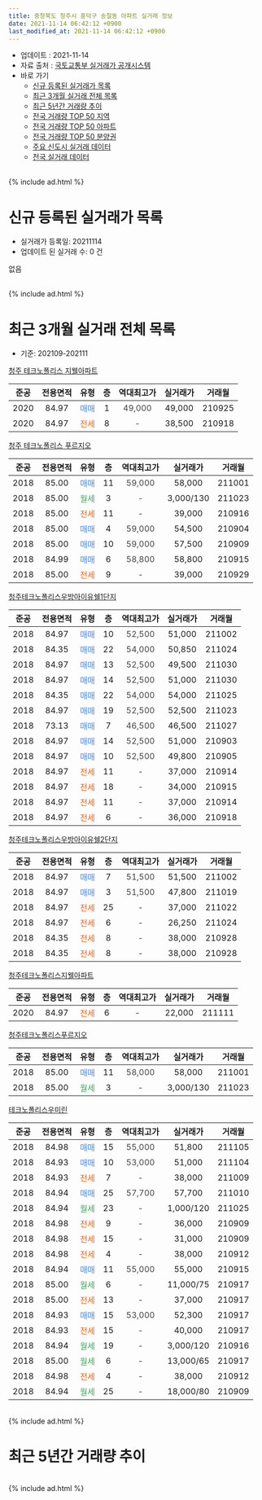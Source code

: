 ```yaml
---
title: 충청북도 청주시 흥덕구 송절동 아파트 실거래 정보
date: 2021-11-14 06:42:12 +0900
last_modified_at: 2021-11-14 06:42:12 +0900
---
```


* 업데이트 : 2021-11-14
* 자료 출처 : [국토교통부 실거래가 공개시스템](http://rt.molit.go.kr)
* 바로 가기
    * [신규 등록된 실거래가 목록](#신규-등록된-실거래가-목록)
    * [최근 3개월 실거래 전체 목록](#최근-3개월-실거래-전체-목록)
    * [최근 5년간 거래량 추이](#최근-5년간-거래량-추이)
    * [전국 거래량 TOP 50 지역](https://inasie.github.io/apt-trade-info/최근-3개월-전국에서-가장-거래가-많이-발생한-지역)
    * [전국 거래량 TOP 50 아파트](https://inasie.github.io/apt-trade-info/최근-3개월-전국에서-가장-거래가-많이-발생한-아파트)
    * [전국 거래량 TOP 50 분양권](https://inasie.github.io/apt-trade-info/최근-3개월-전국에서-가장-거래가-많이-발생한-분양권)
    * [주요 신도시 실거래 데이터](https://inasie.github.io/apt-trade-info/주요-신도시)
    * [전국 실거래 데이터](https://inasie.github.io/apt-trade-info/전국)
<br>
{% include ad.html %}
<br>

# 신규 등록된 실거래가 목록
* 실거래가 등록일: 20211114
* 업데이트 된 실거래 수: 0 건

없음

<br>
{% include ad.html %}
<br>

# 최근 3개월 실거래 전체 목록
* 기준: 202109-202111


[청주 테크노폴리스 지웰아파트](https://search.naver.com/search.naver?query=%EC%B6%A9%EC%B2%AD%EB%B6%81%EB%8F%84+%EC%B2%AD%EC%A3%BC%EC%8B%9C+%ED%9D%A5%EB%8D%95%EA%B5%AC+%EC%86%A1%EC%A0%88%EB%8F%99+%EC%B2%AD%EC%A3%BC+%ED%85%8C%ED%81%AC%EB%85%B8%ED%8F%B4%EB%A6%AC%EC%8A%A4+%EC%A7%80%EC%9B%B0%EC%95%84%ED%8C%8C%ED%8A%B8)

|준공|전용면적|유형|층|역대최고가|실거래가|거래월|
|:---:|:---:|:---:|:---:|:---:|:---:|:---:|
|2020|84.97|<span style="color:#4285f3">매매</span>|1|<span style="color:#444444">49,000</span>|49,000|210925|
|2020|84.97|<span style="color:#ff5a00">전세</span>|8|<span style="color:#444444">-</span>|38,500|210918|

[청주 테크노폴리스 푸르지오](https://search.naver.com/search.naver?query=%EC%B6%A9%EC%B2%AD%EB%B6%81%EB%8F%84+%EC%B2%AD%EC%A3%BC%EC%8B%9C+%ED%9D%A5%EB%8D%95%EA%B5%AC+%EC%86%A1%EC%A0%88%EB%8F%99+%EC%B2%AD%EC%A3%BC+%ED%85%8C%ED%81%AC%EB%85%B8%ED%8F%B4%EB%A6%AC%EC%8A%A4+%ED%91%B8%EB%A5%B4%EC%A7%80%EC%98%A4)

|준공|전용면적|유형|층|역대최고가|실거래가|거래월|
|:---:|:---:|:---:|:---:|:---:|:---:|:---:|
|2018|85.00|<span style="color:#4285f3">매매</span>|11|<span style="color:#444444">59,000</span>|58,000|211001|
|2018|85.00|<span style="color:#34a853">월세</span>|3|<span style="color:#444444">-</span>|3,000/130|211023|
|2018|85.00|<span style="color:#ff5a00">전세</span>|11|<span style="color:#444444">-</span>|39,000|210916|
|2018|85.00|<span style="color:#4285f3">매매</span>|4|<span style="color:#444444">59,000</span>|54,500|210904|
|2018|85.00|<span style="color:#4285f3">매매</span>|10|<span style="color:#444444">59,000</span>|57,500|210909|
|2018|84.99|<span style="color:#4285f3">매매</span>|6|<span style="color:#444444">58,800</span>|58,800|210915|
|2018|85.00|<span style="color:#ff5a00">전세</span>|9|<span style="color:#444444">-</span>|39,000|210929|

[청주테크노폴리스우방아이유쉘1단지](https://search.naver.com/search.naver?query=%EC%B6%A9%EC%B2%AD%EB%B6%81%EB%8F%84+%EC%B2%AD%EC%A3%BC%EC%8B%9C+%ED%9D%A5%EB%8D%95%EA%B5%AC+%EC%86%A1%EC%A0%88%EB%8F%99+%EC%B2%AD%EC%A3%BC%ED%85%8C%ED%81%AC%EB%85%B8%ED%8F%B4%EB%A6%AC%EC%8A%A4%EC%9A%B0%EB%B0%A9%EC%95%84%EC%9D%B4%EC%9C%A0%EC%89%981%EB%8B%A8%EC%A7%80)

|준공|전용면적|유형|층|역대최고가|실거래가|거래월|
|:---:|:---:|:---:|:---:|:---:|:---:|:---:|
|2018|84.97|<span style="color:#4285f3">매매</span>|10|<span style="color:#444444">52,500</span>|51,000|211002|
|2018|84.35|<span style="color:#4285f3">매매</span>|22|<span style="color:#444444">54,000</span>|50,850|211024|
|2018|84.97|<span style="color:#4285f3">매매</span>|13|<span style="color:#444444">52,500</span>|49,500|211030|
|2018|84.97|<span style="color:#4285f3">매매</span>|14|<span style="color:#444444">52,500</span>|51,000|211030|
|2018|84.35|<span style="color:#4285f3">매매</span>|22|<span style="color:#444444">54,000</span>|54,000|211025|
|2018|84.97|<span style="color:#4285f3">매매</span>|19|<span style="color:#444444">52,500</span>|52,500|211023|
|2018|73.13|<span style="color:#4285f3">매매</span>|7|<span style="color:#444444">46,500</span>|46,500|211027|
|2018|84.97|<span style="color:#4285f3">매매</span>|14|<span style="color:#444444">52,500</span>|51,000|210903|
|2018|84.97|<span style="color:#4285f3">매매</span>|10|<span style="color:#444444">52,500</span>|49,800|210905|
|2018|84.97|<span style="color:#ff5a00">전세</span>|11|<span style="color:#444444">-</span>|37,000|210914|
|2018|84.97|<span style="color:#ff5a00">전세</span>|18|<span style="color:#444444">-</span>|34,000|210915|
|2018|84.97|<span style="color:#ff5a00">전세</span>|11|<span style="color:#444444">-</span>|37,000|210914|
|2018|84.97|<span style="color:#ff5a00">전세</span>|6|<span style="color:#444444">-</span>|36,000|210918|

[청주테크노폴리스우방아이유쉘2단지](https://search.naver.com/search.naver?query=%EC%B6%A9%EC%B2%AD%EB%B6%81%EB%8F%84+%EC%B2%AD%EC%A3%BC%EC%8B%9C+%ED%9D%A5%EB%8D%95%EA%B5%AC+%EC%86%A1%EC%A0%88%EB%8F%99+%EC%B2%AD%EC%A3%BC%ED%85%8C%ED%81%AC%EB%85%B8%ED%8F%B4%EB%A6%AC%EC%8A%A4%EC%9A%B0%EB%B0%A9%EC%95%84%EC%9D%B4%EC%9C%A0%EC%89%982%EB%8B%A8%EC%A7%80)

|준공|전용면적|유형|층|역대최고가|실거래가|거래월|
|:---:|:---:|:---:|:---:|:---:|:---:|:---:|
|2018|84.97|<span style="color:#4285f3">매매</span>|7|<span style="color:#444444">51,500</span>|51,500|211002|
|2018|84.97|<span style="color:#4285f3">매매</span>|3|<span style="color:#444444">51,500</span>|47,800|211019|
|2018|84.97|<span style="color:#ff5a00">전세</span>|25|<span style="color:#444444">-</span>|37,000|211022|
|2018|84.97|<span style="color:#ff5a00">전세</span>|6|<span style="color:#444444">-</span>|26,250|211024|
|2018|84.35|<span style="color:#ff5a00">전세</span>|8|<span style="color:#444444">-</span>|38,000|210928|
|2018|84.35|<span style="color:#ff5a00">전세</span>|8|<span style="color:#444444">-</span>|38,000|210928|

[청주테크노폴리스지웰아파트](https://search.naver.com/search.naver?query=%EC%B6%A9%EC%B2%AD%EB%B6%81%EB%8F%84+%EC%B2%AD%EC%A3%BC%EC%8B%9C+%ED%9D%A5%EB%8D%95%EA%B5%AC+%EC%86%A1%EC%A0%88%EB%8F%99+%EC%B2%AD%EC%A3%BC%ED%85%8C%ED%81%AC%EB%85%B8%ED%8F%B4%EB%A6%AC%EC%8A%A4%EC%A7%80%EC%9B%B0%EC%95%84%ED%8C%8C%ED%8A%B8)

|준공|전용면적|유형|층|역대최고가|실거래가|거래월|
|:---:|:---:|:---:|:---:|:---:|:---:|:---:|
|2020|84.97|<span style="color:#ff5a00">전세</span>|6|<span style="color:#444444">-</span>|22,000|211111|

[청주테크노폴리스푸르지오](https://search.naver.com/search.naver?query=%EC%B6%A9%EC%B2%AD%EB%B6%81%EB%8F%84+%EC%B2%AD%EC%A3%BC%EC%8B%9C+%ED%9D%A5%EB%8D%95%EA%B5%AC+%EC%86%A1%EC%A0%88%EB%8F%99+%EC%B2%AD%EC%A3%BC%ED%85%8C%ED%81%AC%EB%85%B8%ED%8F%B4%EB%A6%AC%EC%8A%A4%ED%91%B8%EB%A5%B4%EC%A7%80%EC%98%A4)

|준공|전용면적|유형|층|역대최고가|실거래가|거래월|
|:---:|:---:|:---:|:---:|:---:|:---:|:---:|
|2018|85.00|<span style="color:#4285f3">매매</span>|11|<span style="color:#444444">58,000</span>|58,000|211001|
|2018|85.00|<span style="color:#34a853">월세</span>|3|<span style="color:#444444">-</span>|3,000/130|211023|

[테크노폴리스우미린](https://search.naver.com/search.naver?query=%EC%B6%A9%EC%B2%AD%EB%B6%81%EB%8F%84+%EC%B2%AD%EC%A3%BC%EC%8B%9C+%ED%9D%A5%EB%8D%95%EA%B5%AC+%EC%86%A1%EC%A0%88%EB%8F%99+%ED%85%8C%ED%81%AC%EB%85%B8%ED%8F%B4%EB%A6%AC%EC%8A%A4%EC%9A%B0%EB%AF%B8%EB%A6%B0)

|준공|전용면적|유형|층|역대최고가|실거래가|거래월|
|:---:|:---:|:---:|:---:|:---:|:---:|:---:|
|2018|84.98|<span style="color:#4285f3">매매</span>|15|<span style="color:#444444">55,000</span>|51,800|211105|
|2018|84.93|<span style="color:#4285f3">매매</span>|10|<span style="color:#444444">53,000</span>|51,000|211104|
|2018|84.93|<span style="color:#ff5a00">전세</span>|7|<span style="color:#444444">-</span>|38,000|211009|
|2018|84.94|<span style="color:#4285f3">매매</span>|25|<span style="color:#444444">57,700</span>|57,700|211010|
|2018|84.94|<span style="color:#34a853">월세</span>|23|<span style="color:#444444">-</span>|1,000/120|211025|
|2018|84.98|<span style="color:#ff5a00">전세</span>|9|<span style="color:#444444">-</span>|36,000|210909|
|2018|84.98|<span style="color:#ff5a00">전세</span>|15|<span style="color:#444444">-</span>|31,000|210909|
|2018|84.98|<span style="color:#ff5a00">전세</span>|4|<span style="color:#444444">-</span>|38,000|210912|
|2018|84.94|<span style="color:#4285f3">매매</span>|11|<span style="color:#444444">55,000</span>|55,000|210915|
|2018|85.00|<span style="color:#34a853">월세</span>|6|<span style="color:#444444">-</span>|11,000/75|210917|
|2018|85.00|<span style="color:#ff5a00">전세</span>|13|<span style="color:#444444">-</span>|37,000|210917|
|2018|84.93|<span style="color:#4285f3">매매</span>|15|<span style="color:#444444">53,000</span>|52,300|210917|
|2018|84.93|<span style="color:#ff5a00">전세</span>|15|<span style="color:#444444">-</span>|40,000|210917|
|2018|84.94|<span style="color:#34a853">월세</span>|19|<span style="color:#444444">-</span>|3,000/120|210916|
|2018|85.00|<span style="color:#34a853">월세</span>|6|<span style="color:#444444">-</span>|13,000/65|210917|
|2018|84.98|<span style="color:#ff5a00">전세</span>|4|<span style="color:#444444">-</span>|38,000|210912|
|2018|84.94|<span style="color:#34a853">월세</span>|25|<span style="color:#444444">-</span>|18,000/80|210909|


<br>
{% include ad.html %}
<br>

# 최근 5년간 거래량 추이


<div style="width:100%;">
    <canvas id="deal_progress" height="200"></canvas>
</div>

<script>
new Chart(document.getElementById("deal_progress"), {
    type: 'line',
    data: {
        labels: ['201611','201612','201701','201702','201703','201704','201705','201706','201707','201708','201709','201710','201711','201712','201801','201802','201803','201804','201805','201806','201807','201808','201809','201810','201811','201812','201901','201902','201903','201904','201905','201906','201907','201908','201909','201910','201911','201912','202001','202002','202003','202004','202005','202006','202007','202008','202009','202010','202011','202012','202101','202102','202103','202104','202105','202106','202107','202108','202109','202110','202111'],
        datasets: [{
            label: '매매',
            pointRadius: 1,
            data: [0, 0, 0, 0, 0, 0, 0, 0, 0, 0, 0, 0, 0, 0, 37, 22, 38, 28, 25, 24, 28, 36, 35, 40, 46, 73, 51, 35, 25, 19, 10, 12, 15, 13, 10, 24, 42, 74, 52, 31, 22, 22, 48, 10, 8, 0, 2, 14, 55, 20, 14, 5, 10, 22, 22, 10, 10, 10, 8, 12, 2],
            borderColor: "rgba(255, 201, 14, 1)",
            backgroundColor: "rgba(255, 201, 14, 0.5)",
            fill: false,
            lineTension: 0
        },{
            label: '전월세',
            pointRadius: 1,
            data: [0, 0, 0, 0, 0, 0, 0, 0, 0, 0, 0, 0, 0, 0, 0, 0, 0, 0, 0, 3, 12, 37, 26, 18, 44, 48, 53, 68, 26, 6, 5, 4, 7, 6, 3, 8, 8, 10, 20, 47, 33, 17, 15, 18, 22, 14, 14, 21, 30, 28, 24, 21, 18, 22, 25, 13, 14, 7, 19, 6, 1],
            borderColor: "rgba(0, 141, 185, 1)",
            backgroundColor: "rgba(0, 141, 185, 0.5)",
            fill: false,
            lineTension: 0
        }
        ]
    },
    options: {
        responsive: true,
        title: {
            display: false
        },
        tooltips: {
            mode: 'index',
            intersect: false
        },
        hover: {
            mode: 'nearest',
            intersect: true
        },
        scales: {
            xAxes: [{
                display: true,
                scaleLabel: {
                    display: true,
                    labelString: '년/월'
                }
            }],
            yAxes: [{
                display: true,
                ticks: {
                    suggestedMin: 0,
                },
                scaleLabel: {
                    display: true,
                    labelString: '실거래 수'
                }
            }]
        }
    }
});

</script>


<br>
{% include ad.html %}
<br>

